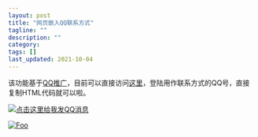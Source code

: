 ```yaml
---
layout: post
title: "网页嵌入QQ联系方式"
tagline: ""
description: ""
category: 
tags: []
last_updated: 2021-10-04
---
```

该功能基于[QQ推广](https://shang.qq.com/v3/index.html)，目前可以直接访问[这里](https://shang.qq.com/v3/widget.html)，登陆用作联系方式的QQ号，直接复制HTML代码就可以啦。

<div>
<a target="_blank" href="http://wpa.qq.com/msgrd?v=3&uin=1768279826&site=qq&menu=yes"><img border="0" src="http://wpa.qq.com/pa?p=2:1768279826:51" alt="点击这里给我发QQ消息" title="点击这里给我发QQ消息"/></a>
</div>

[![Foo](images/button_QQ.gif)](http://wpa.qq.com/msgrd?v=3&uin=1768279826&site=qq&menu=yes)